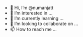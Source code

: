 - 👋 Hi, I’m @numanjatt
- 👀 I’m interested in ...
- 🌱 I’m currently learning ...
- 💞️ I’m looking to collaborate on ...
- 📫 How to reach me ...

<!---
numanjatt/numanjatt is a ✨ special ✨ repository because its `README.md` (this file) appears on your GitHub profile.
You can click the Preview link to take a look at your changes.
--->
